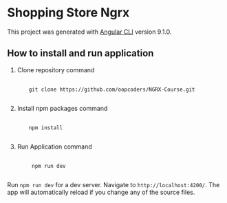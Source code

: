 # Shopping Store Ngrx

This project was generated with [Angular CLI](https://github.com/angular/angular-cli) version 9.1.0.

## How to install and run application

1. Clone repository command

<pre>
    <code>
       git clone https://github.com/oopcoders/NGRX-Course.git
    </code>
</pre>

2. Install npm packages command

<pre>
    <code>
       npm install
    </code>
</pre>

3. Run Application command

<pre>
    <code>
        npm run dev
    </code>
</pre>

Run `npm run dev` for a dev server. Navigate to `http://localhost:4200/`. The app will automatically reload if you change any of the source files.
